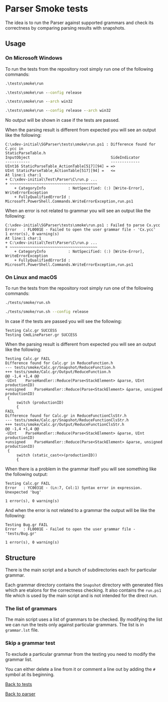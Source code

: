 <!--
Filename:  README.md
Content:   Readme for parser smoke test runner
Provided AS IS under MIT License; see LICENSE file in root folder.
-->
# Parser Smoke tests

The idea is to run the Parser against supported grammars and check its correctness by comparing parsing results with snapshots.

## Usage

### On Microsoft Windows

To run the tests from the repository root simply run one of the following commands:
```bat
.\tests\smoke\run
```
```bat
.\tests\smoke\run --config release
```
```bat
.\tests\smoke\run --arch win32
```
```bat
.\tests\smoke\run --config release --arch win32
```

No output will be shown in case if the tests are passed.

When the parsing result is different from expected you will see an output like the following:
```
C:\xdev-initial\SGParser\tests\smoke\run.ps1 : Difference found for C.ycc in 
StaticParseTable.h
InputObject                                    SideIndicator
-----------                                    -------------
UInt16 StaticParseTable_ActionTable[517][94] = =>
UInt StaticParseTable_ActionTable[517][94] =   <=
At line:1 char:1
+ C:\xdev-initial\Test\Parser\C\run.p ...
+ ~~~~~~~~~~~~~~~~~~~~~~~~~~~~~~~~~~~~~~~
    + CategoryInfo          : NotSpecified: (:) [Write-Error], WriteErrorException
    + FullyQualifiedErrorId : Microsoft.PowerShell.Commands.WriteErrorException,run.ps1
```

When an error is not related to grammar you will see an output like the following:
```
C:\xdev-initial\SGParser\tests\smoke\run.ps1 : Failed to parse Cx.ycc
Error   : FL0001E - Failed to open the user grammar file - 'Cx.ycc' 
1 error(s), 0 warning(s)
At line:1 char:1
+ C:\xdev-initial\Test\Parser\C\run.p ...
+ ~~~~~~~~~~~~~~~~~~~~~~~~~~~~~~~~~~~~~~~
    + CategoryInfo          : NotSpecified: (:) [Write-Error], WriteErrorException
    + FullyQualifiedErrorId : Microsoft.PowerShell.Commands.WriteErrorException,run.ps1
```

### On Linux and macOS

To run the tests from the repository root simply run one of the following commands:
```sh
./tests/smoke/run.sh
```
```sh
./tests/smoke/run.sh --config release
```

In case if the tests are passed you will see the following:
```
Testing Calc.gr SUCCESS
Testing CmdLineParser.gr SUCCESS
```

When the parsing result is different from expected you will see an output like the following:
```
Testing Calc.gr FAIL
Difference found for Calc.gr in ReduceFunction.h
--- tests/smoke/Calc.gr/Snapshot/ReduceFunction.h
+++ tests/smoke/Calc.gr/Output/ReduceFunction.h
@@ -1,4 +1,4 @@
-UInt    ParseHandler::Reduce(Parse<StackElement> &parse, UInt productionID)
+unsigned    ParseHandler::Reduce(Parse<StackElement> &parse, unsigned productionID)
 {
     switch (productionID)
     {
FAIL
Difference found for Calc.gr in ReduceFunctionClsStr.h
--- tests/smoke/Calc.gr/Snapshot/ReduceFunctionClsStr.h
+++ tests/smoke/Calc.gr/Output/ReduceFunctionClsStr.h
@@ -1,4 +1,4 @@
-UInt    ParseHandler::Reduce(Parse<StackElement> &parse, UInt productionID)
+unsigned    ParseHandler::Reduce(Parse<StackElement> &parse, unsigned productionID)
 {
     switch (static_cast<>(productionID))
     {
```

When there is a problem in the grammar itself you will see something like the following output:
```
Testing Calc.gr FAIL
Error   : YC0031E - (Ln:7, Col:1) Syntax error in expression. Unexpected 'bug'

1 error(s), 0 warning(s)
```

And when the error is not related to a grammar the output will be like the following:
```
Testing Bug.gr FAIL
Error   : FL0001E - Failed to open the user grammar file - 'tests/Bug.gr' 

1 error(s), 0 warning(s)
```

## Structure

There is the main script and a bunch of subdirectories each for particular grammar.

Each grammar directory contains the `Snapshot` directory with generated files which are etalons for the correctness checking.
It also contains the `run.ps1` file which is used by the main script and is not intended for the direct run.

### The list of grammars

The main script uses a list of grammars to be checked. By modifying the list we can run the tests only against particular grammars. The list is in `grammar.lst` file.

### Skip a grammar test

To exclude a particular grammar from the testing you need to modify the grammar list.

You can either delete a line from it or comment a line out by adding the `#` symbol at its beginning.

[Back to tests](../#parser-tests)

[Back to parser](../../../../#simple-grammar-parser)
